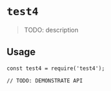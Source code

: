 # `test4`

> TODO: description

## Usage

```
const test4 = require('test4');

// TODO: DEMONSTRATE API
```
